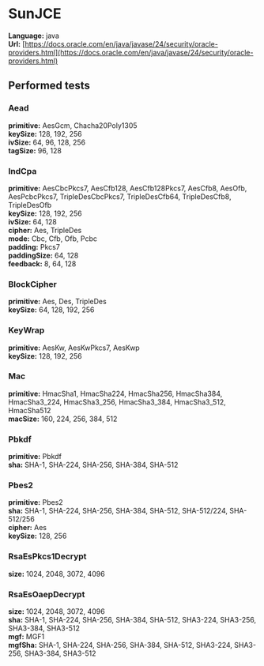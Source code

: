 # SunJCE

**Language:** java\
**Url:**
[https://docs.oracle.com/en/java/javase/24/security/oracle-providers.html](https://docs.oracle.com/en/java/javase/24/security/oracle-providers.html)

## Performed tests

### Aead

**primitive:** AesGcm, Chacha20Poly1305\
**keySize:** 128, 192, 256\
**ivSize:** 64, 96, 128, 256\
**tagSize:** 96, 128

### IndCpa

**primitive:** AesCbcPkcs7, AesCfb128, AesCfb128Pkcs7, AesCfb8, AesOfb,
AesPcbcPkcs7, TripleDesCbcPkcs7, TripleDesCfb64, TripleDesCfb8, TripleDesOfb\
**keySize:** 128, 192, 256\
**ivSize:** 64, 128\
**cipher:** Aes, TripleDes\
**mode:** Cbc, Cfb, Ofb, Pcbc\
**padding:** Pkcs7\
**paddingSize:** 64, 128\
**feedback:** 8, 64, 128

### BlockCipher

**primitive:** Aes, Des, TripleDes\
**keySize:** 64, 128, 192, 256

### KeyWrap

**primitive:** AesKw, AesKwPkcs7, AesKwp\
**keySize:** 128, 192, 256

### Mac

**primitive:** HmacSha1, HmacSha224, HmacSha256, HmacSha384, HmacSha3_224,
HmacSha3_256, HmacSha3_384, HmacSha3_512, HmacSha512\
**macSize:** 160, 224, 256, 384, 512

### Pbkdf

**primitive:** Pbkdf\
**sha:** SHA-1, SHA-224, SHA-256, SHA-384, SHA-512

### Pbes2

**primitive:** Pbes2\
**sha:** SHA-1, SHA-224, SHA-256, SHA-384, SHA-512, SHA-512/224, SHA-512/256\
**cipher:** Aes\
**keySize:** 128, 256

### RsaEsPkcs1Decrypt

**size:** 1024, 2048, 3072, 4096

### RsaEsOaepDecrypt

**size:** 1024, 2048, 3072, 4096\
**sha:** SHA-1, SHA-224, SHA-256, SHA-384, SHA-512, SHA3-224, SHA3-256,
SHA3-384, SHA3-512\
**mgf:** MGF1\
**mgfSha:** SHA-1, SHA-224, SHA-256, SHA-384, SHA-512, SHA3-224, SHA3-256,
SHA3-384, SHA3-512
